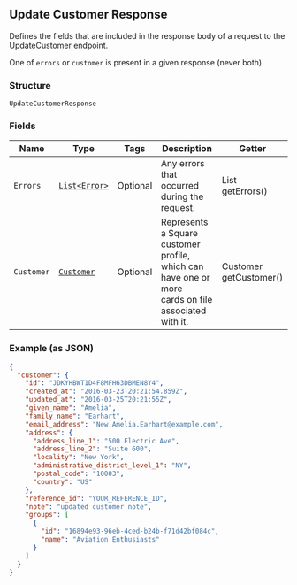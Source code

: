 ## Update Customer Response

Defines the fields that are included in the response body of
a request to the UpdateCustomer endpoint.

One of `errors` or `customer` is present in a given response (never both).

### Structure

`UpdateCustomerResponse`

### Fields

| Name | Type | Tags | Description | Getter |
|  --- | --- | --- | --- | --- |
| `Errors` | [`List<Error>`](/doc/models/error.md) | Optional | Any errors that occurred during the request. | List<Error> getErrors() |
| `Customer` | [`Customer`](/doc/models/customer.md) | Optional | Represents a Square customer profile, which can have one or more<br>cards on file associated with it. | Customer getCustomer() |

### Example (as JSON)

```json
{
  "customer": {
    "id": "JDKYHBWT1D4F8MFH63DBMEN8Y4",
    "created_at": "2016-03-23T20:21:54.859Z",
    "updated_at": "2016-03-25T20:21:55Z",
    "given_name": "Amelia",
    "family_name": "Earhart",
    "email_address": "New.Amelia.Earhart@example.com",
    "address": {
      "address_line_1": "500 Electric Ave",
      "address_line_2": "Suite 600",
      "locality": "New York",
      "administrative_district_level_1": "NY",
      "postal_code": "10003",
      "country": "US"
    },
    "reference_id": "YOUR_REFERENCE_ID",
    "note": "updated customer note",
    "groups": [
      {
        "id": "16894e93-96eb-4ced-b24b-f71d42bf084c",
        "name": "Aviation Enthusiasts"
      }
    ]
  }
}
```

